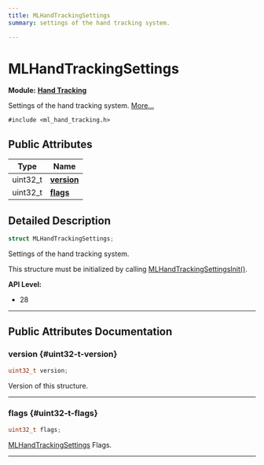 ```yaml
---
title: MLHandTrackingSettings
summary: settings of the hand tracking system. 

---
```


# MLHandTrackingSettings

**Module:** **[Hand Tracking](/versioned_docs/version-31-Aug-2023/api-ref/api/Modules/group___hand_tracking/group___hand_tracking.md)**



Settings of the hand tracking system.  [More...](#detailed-description)


`#include <ml_hand_tracking.h>`

## Public Attributes

| Type           | Name           |
| -------------- | -------------- |
| uint32_t | **[version](/versioned_docs/version-31-Aug-2023/api-ref/api/Modules/group___hand_tracking/struct_m_l_hand_tracking_settings.md#uint32-t-version)**  |
| uint32_t | **[flags](/versioned_docs/version-31-Aug-2023/api-ref/api/Modules/group___hand_tracking/struct_m_l_hand_tracking_settings.md#uint32-t-flags)**  |

## Detailed Description

```cpp
struct MLHandTrackingSettings;
```

Settings of the hand tracking system. 

This structure must be initialized by calling [MLHandTrackingSettingsInit()](/versioned_docs/version-31-Aug-2023/api-ref/api/Modules/group___hand_tracking/group___hand_tracking.md#void-mlhandtrackingsettingsinit).




**API Level:**
  * 28




-----------
## Public Attributes Documentation

### version {#uint32-t-version}

```cpp
uint32_t version;
```


Version of this structure. 





-----------

### flags {#uint32-t-flags}

```cpp
uint32_t flags;
```


[MLHandTrackingSettings](/versioned_docs/version-31-Aug-2023/api-ref/api/Modules/group___hand_tracking/struct_m_l_hand_tracking_settings.md) Flags. 





-----------


